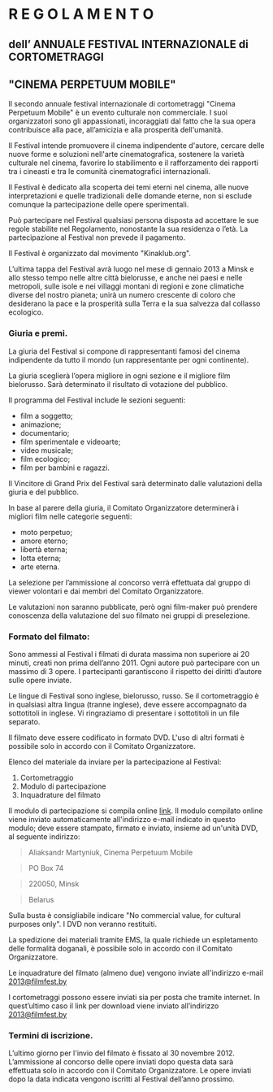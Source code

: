 R E G O L A M E N T O 
===================
dell’ ANNUALE FESTIVAL INTERNAZIONALE di CORTOMETRAGGI
---------------
"CINEMA PERPETUUM MOBILE"
---------------

Il secondo annuale festival internazionale di cortometraggi "Cinema Perpetuum Mobile" è un evento culturale non commerciale. I suoi organizzatori sono gli appassionati, incoraggiati dal fatto che la sua opera  contribuisce alla pace, all’amicizia e alla prosperità dell'umanità. 

Il Festival intende promuovere il cinema indipendente d'autore, cercare delle nuove forme e soluzioni nell'arte cinematografica, sostenere la varietà culturale nel cinema, favorire lo stabilimento e il rafforzamento dei rapporti tra i cineasti e tra le comunità cinematografici internazionali.


Il Festival è dedicato alla scoperta dei temi eterni nel cinema, alle nuove interpretazioni e quelle tradizionali delle domande eterne, non si esclude comunque la partecipazione delle opere sperimentali. 


Può partecipare nel Festival qualsiasi persona disposta ad accettare le sue regole stabilite nel Regolamento, nonostante la sua residenza o l’età. La partecipazione al Festival non prevede il pagamento. 


Il Festival è organizzato dal movimento "Kinaklub.org".


L’ultima tappa del Festival avrà luogo nel mese di gennaio 2013 a Minsk e allo stesso tempo nelle altre città bielorusse, e anche nei paesi e nelle metropoli, sulle isole e nei villaggi montani di regioni e zone climatiche diverse del nostro pianeta; unirà un numero crescente di coloro che desiderano la pace e la prosperità sulla Terra e la sua salvezza dal collasso ecologico.

### Giuria e premi. 


La giuria del Festival si compone di rappresentanti famosi del cinema indipendente da tutto il mondo (un rappresentante per ogni continente).


La giuria sceglierà l’opera migliore in ogni sezione e il migliore film bielorusso. Sarà determinato il risultato di votazione del pubblico.


Il programma del Festival include le sezioni seguenti: 


* film a soggetto; 
* animazione; 
* documentario; 
* film sperimentale e videoarte; 
* video musicale;
* film ecologico; 
* film per bambini e ragazzi.

Il Vincitore di Grand Prix del Festival  sarà determinato dalle valutazioni della giuria e del pubblico.

In base al parere della giuria, il Comitato Organizzatore determinerà i migliori film nelle categorie seguenti: 


* moto perpetuo; 
* amore eterno;
* libertà eterna; 
* lotta eterna; 
* arte eterna.
 
La selezione per l’ammissione al concorso verrà effettuata dal gruppo di viewer volontari e dai membri del Comitato Organizzatore.


Le valutazioni non saranno pubblicate, però ogni film-maker può prendere conoscenza della valutazione del suo filmato nei gruppi di preselezione. 


### Formato del filmato:	

Sono ammessi al Festival i filmati di durata massima non superiore ai 20 minuti, creati non prima dell’anno 2011. Ogni autore può partecipare con un massimo di 3 opere. I partecipanti garantiscono il rispetto dei diritti d’autore sulle opere inviate. 


Le lingue di Festival sono inglese, bielorusso, russo. Se il cortometraggio è in qualsiasi altra lingua (tranne inglese), deve essere accompagnato da sottotitoli in inglese. Vi ringraziamo di presentare i sottotitoli in un file separato. 



Il filmato deve essere codificato in formato DVD. L'uso di altri formati è possibile solo in accordo con il Comitato Organizzatore.


Elenco del materiale da inviare per la partecipazione al Festival: 

1. Cortometraggio 
2. Modulo di partecipazione
3. Inquadrature del filmato 

Il modulo di partecipazione si compila online [link]( http://filmfest.by/2013/submit/ ). Il modulo compilato online viene inviato automaticamente all'indirizzo e-mail indicato in questo modulo; deve essere stampato, firmato e inviato, insieme ad un'unità DVD, al seguente indirizzo: 

>Aliaksandr Martyniuk, Cinema Perpetuum Mobile

>PO Box 74

>220050, Minsk

>Belarus 

Sulla busta è consigliabile indicare "No commercial value, for cultural purposes only". I DVD non veranno restituiti. 

La spedizione dei materiali tramite EMS, la quale richiede un espletamento delle formalità doganali, è possibile solo in accordo con il Comitato Organizzatore.

Le inquadrature del filmato (almeno due) vengono inviate all'indirizzo e-mail 2013@filmfest.by

I cortometraggi possono essere inviati sia per posta che tramite internet. In quest’ultimo caso il link per download viene inviato all’indirizzo 2013@filmfest.by


### Termini di iscrizione. 

L’ultimo giorno per l'invio del filmato è fissato al 30 novembre 2012. L’ammissione al concorso delle opere inviati dopo questa data sarà effettuata solo in accordo con il Comitato Organizzatore. 
Le opere inviati dopo la data indicata vengono iscritti al Festival dell’anno prossimo.
